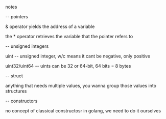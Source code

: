 notes

-- pointers

& operator yields the address of a variable

the \* operator retrieves the variable that the pointer refers to

-- unsigned integers

uint -- unsigned integer, w/c means it cant be negative, only positive

uint32/uint64 -- uints can be 32 or 64-bit, 64 bits = 8 bytes

-- struct

anything that needs multiple values, you wanna group those values into structures

-- constructors

no concept of classical constructosr in golang, we need to do it ourselves
